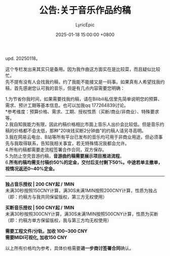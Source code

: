 ﻿---
title: 公告:关于音乐作品约稿
date: 2025-01-18 15:00:00 +0800
author: LyricEpic
pin: true
---

upd. 20250118。  

这个专栏发出来其实只是备用。因为我作曲这方面实在是比较菜，而且疑似比较忙。  
先不提有没有人会找我约稿，约了我能不能接又是一码事。如果真有人希望找我约稿，首先感谢您认可我的音乐，但是有几点内容需要您明确：  

1.为节省你我时间，如果需要找我约稿，请在Bilibili私信里先简单说明您的预算、需求、预计工期等基本信息。也可以加我qq 177264839讨论。  
*参考维度：预算价格、需求、工期、授权性质（买断/商业/非商业）、特殊要求等。  
2.我自知我能力有限，因此约稿价格相比市面上音乐人出价会比较低。但是音乐约稿的价格都不会太低，那种"20块钱买断2分钟曲"的约稿人请另寻高明。  
3.我在网易云电台、B站等所有平台已发布的音乐均可用于非商业用途，但必须事先与我取得联系，告知我相关事宜，若无特殊情况我都会允许。  
4.所有约稿都需要走流程签署合作合同，双方保存。  
5.为防止空壳音游约稿，**音游曲约稿需要展示项目推进流程**。  
6.**所有约稿均需支付稿价50%的定金，交付后支付剩下50%。中途若单主撤单，视情况返还0~40%定金。**    

---

**独占音乐授权 | 200 CNY起 / 1MIN**  
未满30秒按照150CNY计算，满30S未满1MIN按照200CNY计算，性质为独占（即：约稿方与我共同保留版权，第三方无权使用）  

**买断音乐授权 | 500 CNY起 / 1MIN**  
未满30秒按照300CNY计算，满30S未满1MIN按照500CNY计算，性质为买断（即：约稿方单方保留版权，我与第三方均无权使用）  

**需要工程文件/分轨，加收 100~300 CNY**  
**需要MIDI可视化, 加收150 CNY** 

以上所有价格均为参考，具体价格需要**进一步商讨签署合同**确认。  
